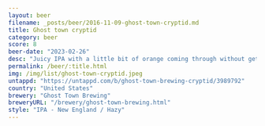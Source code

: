 ```yaml
---
layout: beer
filename: _posts/beer/2016-11-09-ghost-town-cryptid.md
title: Ghost town cryptid
category: beer
score: 8
beer-date: "2023-02-26"
desc: "Juicy IPA with a little bit of orange coming through without getting harsh"
permalink: /beer/:title.html
img: /img/list/ghost-town-cryptid.jpeg
untappd: "https://untappd.com/b/ghost-town-brewing-cryptid/3989792"
country: "United States"
brewery: "Ghost Town Brewing"
breweryURL: "/brewery/ghost-town-brewing.html"
style: "IPA - New England / Hazy"
---
```

